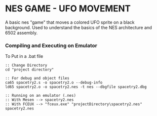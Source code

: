 # NES GAME - UFO MOVEMENT

A basic nes "game" that moves a colored UFO sprite on a black background. Used to understand the basics of the NES architecture and 6502 assembly. 



### Compiling and Executing on Emulator

To Put in a .bat file 
```
:: Change Directory
cd "project directory"

:: For debug and object files
ca65 spacetry2.s -o spacetry2.o --debug-info
ld65 spacetry2.o -o spacetry2.nes -t nes --dbgfile spacetry2.dbg

:: Running on an emulator (.nes)
:: With Mesen --> spacetry2.nes
:: With FCEUX --> "fceux.exe" "projectDirectory\spacetry2.nes"
spacetry2.nes
```